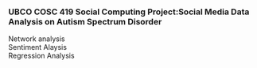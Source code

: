 ### UBCO COSC 419 Social Computing Project:Social Media Data Analysis on Autism Spectrum Disorder

Network analysis <br>
Sentiment Alaysis <br>
Regression Analysis
